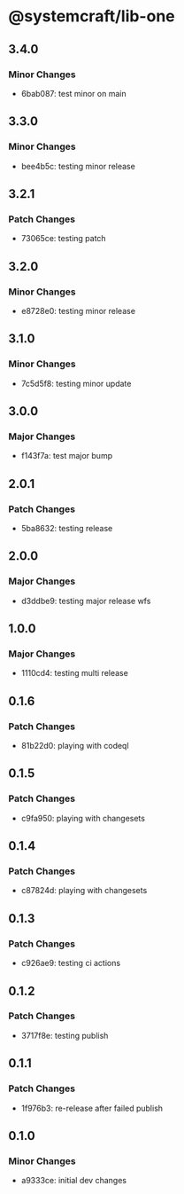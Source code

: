 # @systemcraft/lib-one

## 3.4.0

### Minor Changes

- 6bab087: test minor on main

## 3.3.0

### Minor Changes

- bee4b5c: testing minor release

## 3.2.1

### Patch Changes

- 73065ce: testing patch

## 3.2.0

### Minor Changes

- e8728e0: testing minor release

## 3.1.0

### Minor Changes

- 7c5d5f8: testing minor update

## 3.0.0

### Major Changes

- f143f7a: test major bump

## 2.0.1

### Patch Changes

- 5ba8632: testing release

## 2.0.0

### Major Changes

- d3ddbe9: testing major release wfs

## 1.0.0

### Major Changes

- 1110cd4: testing multi release

## 0.1.6

### Patch Changes

- 81b22d0: playing with codeql

## 0.1.5

### Patch Changes

- c9fa950: playing with changesets

## 0.1.4

### Patch Changes

- c87824d: playing with changesets

## 0.1.3

### Patch Changes

- c926ae9: testing ci actions

## 0.1.2

### Patch Changes

- 3717f8e: testing publish

## 0.1.1

### Patch Changes

- 1f976b3: re-release after failed publish

## 0.1.0

### Minor Changes

- a9333ce: initial dev changes
